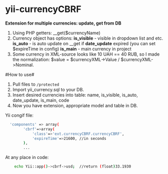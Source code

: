 yii-currencyCBRF
========
**Extension for multiple currencies: update, get from DB**

1. Using PHP getters: __get($currencyName)
2. Currency object has options:
**is_visible** - visible in dropdown list and etc. 
**is_auto** - is auto update on __get if **date_update** expired (you can set $expireTime in config) 
**is_main** - main currency in project 
3. Some currency in XML-source looks like 10 UAH == 40 RUB, so I made the normalization:  $value = $currencyXML->Value / $currencyXML->Nominal.


#How to use#
1. Pull files to `/protected`
2. Import yii_currency.sql to your DB.
3. Insert desired currencies into table: name, is_visible, is_auto, date_update, is_main, code 
4. Now you have extension, appropriate model and table in DB.

Yii congif file:
```bash
  'components' => array(
        'cbrf'=>array(
            'class'=>'ext.currencyCBRF.currencyCBRF',
            'expireTime'=>21600, //in seconds
        ),
        ...
```
At any place in code:
```bash
    echo Yii::app()->cbrf->usd;  //return (float)33.1930
```
